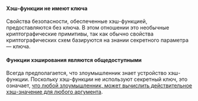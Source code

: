 #### Хэш-функции не имеют ключа

Свойства безопасности, обеспеченные хэш-функцией, предоставляются без ключа. В этом отношении это необычные криптографические примитивы, так как обычно свойства криптографических схем базируются на знании секретного параметра — ключа.

#### Функции хэширования являются общедоступными

Всегда предполагается, что злоумышленник знает устройство хэш-функции. Поскольку хэш-функции не используют секретный ключ, это означает, <ins>что любой злоумышленник, может вычислить действительное хэш-значение для любого аргумента</ins>.


